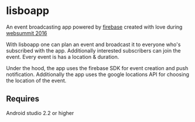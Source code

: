 # lisboapp
An event broadcasting app powered by [firebase](firebase.google.com) created with love during [websummit 2016](https://websummit.com/)

With lisboapp one can plan an event and broadcast it to everyone who's subscribed with the app. Additionally interested subscribers can join the event. Every event is has a location & duration. 

Under the hood, the app uses the firebase SDK for event creation and push notification. Additionally the app uses the google locations API for choosing the location of the event.

## Requires 
Android studio 2.2 or higher
